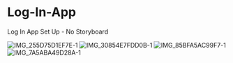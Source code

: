 # Log-In-App
Log In App Set Up - No Storyboard

![IMG_255D75D1EF7E-1](https://user-images.githubusercontent.com/46055179/62839798-d96b7c00-bca0-11e9-9f84-9785490ab600.jpeg)
![IMG_30854E7FDD0B-1](https://user-images.githubusercontent.com/46055179/62839797-d96b7c00-bca0-11e9-99a9-09ce09f31cc3.jpeg)
![IMG_85BFA5AC99F7-1](https://user-images.githubusercontent.com/46055179/62839795-d8d2e580-bca0-11e9-96a9-190a210ba401.jpeg)
![IMG_7A5ABA49D28A-1](https://user-images.githubusercontent.com/46055179/62839796-d96b7c00-bca0-11e9-9a5d-6a9626cb3c32.jpeg)
